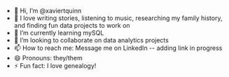 - 👋 Hi, I’m @xaviertquinn
- 👀 I love writing stories, listening to music, researching my family history, and finding fun data projects to work on
- 🌱 I’m currently learning mySQL
- 💞️ I’m looking to collaborate on data analytics projects
- 📫 How to reach me: Message me on LinkedIn -- adding link in progress
- 😄 Pronouns: they/them
- ⚡ Fun fact: I love genealogy!

<!---
xaviertquinn/xaviertquinn is a ✨ special ✨ repository because its `README.md` (this file) appears on your GitHub profile.
You can click the Preview link to take a look at your changes.
--->
